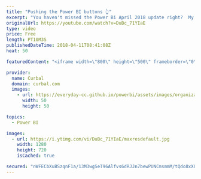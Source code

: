 ```yaml
---
title: "Pushing the Power BI buttons 👆"
excerpt: "You haven't missed the Power Bi April 2018 update right?  My favourite feature is by far the new buttons! With Power Bi buttons you can create all kinds of experiences, like buttons to change charts, as I show in this demo.  What is your favourite Power BI april 2018 update? Let me know in the comment"
originalUrl: https://youtube.com/watch?v=DuBc_71YIaE
type: video
price: Free
length: PT10M3S
publishedDateTime: 2018-04-11T08:41:08Z
heat: 50

featuredContent: "<iframe width=\"800\" height=\"500\" frameborder=\"0\" src=\"https://www.youtube.com/embed/DuBc_71YIaE\" allow=\"accelerometer; autoplay; encrypted-media; gyroscope; picture-in-picture\" allowfullscreen></iframe>"

provider:
  name: Curbal
  domain: curbal.com
  images:
    - url: https://everyday-cc.github.io/powerbi/assets/images/organizations/curbal.com-50x50.jpg
      width: 50
      height: 50

topics:
  - Power BI

images:
  - url: https://i.ytimg.com/vi/DuBc_71YIaE/maxresdefault.jpg
    width: 1280
    height: 720
    isCached: true

secured: "nWFECbXuBSzqnF1a/13M3wgSeT96Alfvs6dRJJn7bewPUNCmsmmM/tQdo8xXU/I8p92LZopISEAx0VVdkjIHjiCFgKcdObItiaQPT/L1U2PsNHIpkh+K6WEngMSadZdCAO3eJKn39LD5CVlKPaS97PAlQOV60vaq0Uir0Jxw6jI0QFpuU4ipqh3dyJuZD6L5XF49T1bqvWU4J8KA5HiV6GkgAAqwy/z/qEYM8VVd6PV7Ojx+hYqStQLv6Sqhqatpg/De/RpWjUSq/YPI0h9ytCk6rQMLzhdjkGQxaHqRIsOdJS9mDMkCq9uGRlq6ja5uFz+t35Ety2KCx7vjycKbJ0lvN3Cqz1On3tcOTJDI/1QtoAMlvKLRubqo/iyqLq8nkkBdcw0jO8t72mcozyhpiQhQIBPmHN5YGwJ6bDTGAtI=;FLxWj7Odov1jqCVaOUJrHw=="
---
```


